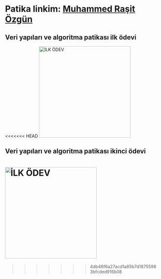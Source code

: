 # Patika linkim: [Muhammed Raşit Özgün](https://app.patika.dev/kebabrock)

## Veri yapıları ve algoritma patikası ilk ödevi

<<<<<<< HEAD
<img src="images/ders1" height="auto" width="300"  alt="İLK ÖDEV">

## Veri yapıları ve algoritma patikası ikinci ödevi

# <img src="images/ders2" height="auto" width="300"  alt="İLK ÖDEV">

> > > > > > > 4db46f6a27acd1a85b7d18755983bfcded916b08
